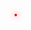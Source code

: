 <html>
<head>
  <title>Basic Doodle Jump HTML Game</title>
  <meta charset="UTF-8">
  <style>
      html, body {xc
        height: 100%;
        margin: 0;
      }  
      body {
        display: grid;
        text-align: center;
        vertical-align: center; 
        justify-content: center;
      }
      canvas {
        border: 2px solid #FF0000;
        background-color: #E6E6E6;
        border-radius: 10px;
        box-shadow: 0px 0px 10px #FF0000;
        display: block;
        margin: auto;
      }
  </style>
</head>
<body>
<canvas width="375" height="667" id="game"></canvas>
<script>
  const canvas = document.getElementById('game');
  const context = canvas.getContext('2d');
  const platformWidth = 65;
  const platformHeight = 20;
  const platformStart = canvas.height - 50;
  const gravity = 0.33;
  const drag = 0.3;
  const bounceVelocity = -12.5;
  let minPlatformSpace = 15;
  let maxPlatformSpace = 20;
  let platforms = [{
    x: canvas.width / 2 - platformWidth / 2,
    y: platformStart
  }];
  function random(min, max) {
    return Math.random() * (max - min) + min;
  }
  let y = platformStart;
  while (y > 0) {
    y -= platformHeight + random(minPlatformSpace, maxPlatformSpace);
    let x;
    do {
      x = random(25, canvas.width - 25 - platformWidth);
    } while (
      y > canvas.height / 2 &&
      x > canvas.width / 2 - platformWidth * 1.5 &&
      x < canvas.width / 2 + platformWidth / 2
    );
    platforms.push({ x, y });
  }
  const doodle = {
    width: 40,
    height: 60,
    x: canvas.width / 2 - 20,
    y: platformStart - 60,
    dx: 0,
    dy: 0
  };
  let playerDir = 0;
  let keydown = false;
  let prevDoodleY = doodle.y;
  function loop() {
    requestAnimationFrame(loop);
    context.clearRect(0,0,canvas.width,canvas.height);
    // apply gravity to doodle
    doodle.dy += gravity;
    // if doodle reaches the middle of the screen, move the platforms down
    // instead of doodle up to make it look like doodle is going up
    if (doodle.y < canvas.height / 2 && doodle.dy < 0) {
      platforms.forEach(function(platform) {
        platform.y += -doodle.dy;
      });
      // add more platforms to the top of the screen as doodle moves up
      while (platforms[platforms.length - 1].y > 0) {
        platforms.push({
          x: random(25, canvas.width - 25 - platformWidth),
          y: platforms[platforms.length - 1].y - (platformHeight + random(minPlatformSpace, maxPlatformSpace))
        })
        // add a bit to the min/max platform space as the player goes up
        minPlatformSpace += 0.5;
        maxPlatformSpace += 0.5;
        // cap max space
        maxPlatformSpace = Math.min(maxPlatformSpace, canvas.height / 2);
      }
    }
    else {
      doodle.y += doodle.dy;
    }
    // only apply drag to horizontal movement if key is not pressed
    if (!keydown) {
      if (playerDir < 0) {
        doodle.dx += drag;
        // don't let dx go above 0
        if (doodle.dx > 0) {
          doodle.dx = 0;
          playerDir = 0;
        }
      }
      else if (playerDir > 0) {
        doodle.dx -= drag;
        if (doodle.dx < 0) {
          doodle.dx = 0;
          playerDir = 0;
        }
      }
    }
    doodle.x += doodle.dx;
    // make doodle wrap the screen
    if (doodle.x + doodle.width < 0) {
      doodle.x = canvas.width;
    }
    else if (doodle.x > canvas.width) {
      doodle.x = -doodle.width;
    }
    // draw platforms
    context.fillStyle = 'green';
    platforms.forEach(function(platform) {
      context.fillRect(platform.x, platform.y, platformWidth, platformHeight);
      // make doodle jump if it collides with a platform from above
      if (
        // doodle is falling
        doodle.dy > 0 &&
        // doodle was previous above the platform
        prevDoodleY + doodle.height <= platform.y &&
        // doodle collides with platform
        // (Axis Aligned Bounding Box [AABB] collision check)
        doodle.x < platform.x + platformWidth &&
        doodle.x + doodle.width > platform.x &&
        doodle.y < platform.y + platformHeight &&
        doodle.y + doodle.height > platform.y
      ) {
        // reset doodle position so it's on top of the platform
        doodle.y = platform.y - doodle.height;
        doodle.dy = bounceVelocity;
      }
    });
    // draw doodle
    context.fillStyle = 'yellow';
    context.fillRect(doodle.x, doodle.y, doodle.width, doodle.height);
    prevDoodleY = doodle.y;
    // remove any platforms that have gone offscreen
    platforms = platforms.filter(function(platform) {
      return platform.y < canvas.height;
    })
  }
  // listen to keyboard events to move doodle
  document.addEventListener('keydown', function(e) {
    // left arrow key
    if (e.which === 37) {
      keydown = true;
      playerDir = -1;
      doodle.dx = -3;
    }
    // right arrow key
    else if (e.which === 39) {
      keydown = true;
      playerDir = 1;
      doodle.dx = 3;
    }
  });
  document.addEventListener('keyup', function(e) {
    keydown = false;
  });
  // start the game
  requestAnimationFrame(loop);
</script>
</body>
</html>